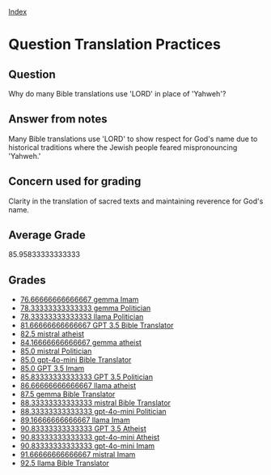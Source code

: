 
[Index](../../index.md)
# Question Translation Practices
## Question
Why do many Bible translations use 'LORD' in place of 'Yahweh'?

## Answer from notes
Many Bible translations use 'LORD' to show respect for God's name due to historical traditions where the Jewish people feared mispronouncing 'Yahweh.'

## Concern used for grading
Clarity in the translation of sacred texts and maintaining reverence for God's name.

## Average Grade
85.95833333333333

## Grades
 * [76.66666666666667 gemma Imam](../answers/gemma_Imam/Translation_Practices.md)
 * [78.33333333333333 gemma Politician](../answers/gemma_Politician/Translation_Practices.md)
 * [78.33333333333333 llama Politician](../answers/llama_Politician/Translation_Practices.md)
 * [81.66666666666667 GPT 3.5 Bible Translator](../answers/GPT_3.5_Bible_Translator/Translation_Practices.md)
 * [82.5 mistral atheist](../answers/mistral_atheist/Translation_Practices.md)
 * [84.16666666666667 gemma atheist](../answers/gemma_atheist/Translation_Practices.md)
 * [85.0 mistral Politician](../answers/mistral_Politician/Translation_Practices.md)
 * [85.0 gpt-4o-mini Bible Translator](../answers/gpt-4o-mini_Bible_Translator/Translation_Practices.md)
 * [85.0 GPT 3.5 Imam](../answers/GPT_3.5_Imam/Translation_Practices.md)
 * [85.83333333333333 GPT 3.5 Politician](../answers/GPT_3.5_Politician/Translation_Practices.md)
 * [86.66666666666667 llama atheist](../answers/llama_atheist/Translation_Practices.md)
 * [87.5 gemma Bible Translator](../answers/gemma_Bible_Translator/Translation_Practices.md)
 * [88.33333333333333 mistral Bible Translator](../answers/mistral_Bible_Translator/Translation_Practices.md)
 * [88.33333333333333 gpt-4o-mini Politician](../answers/gpt-4o-mini_Politician/Translation_Practices.md)
 * [89.16666666666667 llama Imam](../answers/llama_Imam/Translation_Practices.md)
 * [90.83333333333333 GPT 3.5 Atheist](../answers/GPT_3.5_Atheist/Translation_Practices.md)
 * [90.83333333333333 gpt-4o-mini Atheist](../answers/gpt-4o-mini_Atheist/Translation_Practices.md)
 * [90.83333333333333 gpt-4o-mini Imam](../answers/gpt-4o-mini_Imam/Translation_Practices.md)
 * [91.66666666666667 mistral Imam](../answers/mistral_Imam/Translation_Practices.md)
 * [92.5 llama Bible Translator](../answers/llama_Bible_Translator/Translation_Practices.md)

